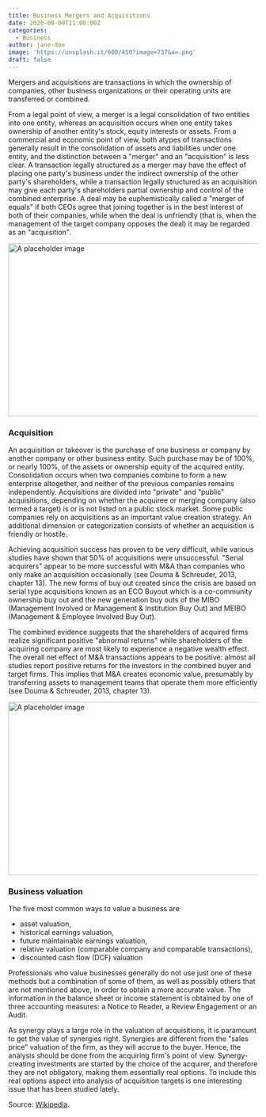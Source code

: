 ```yaml
---
title: Business Mergers and Acquisitions
date: 2020-08-09T11:00:00Z
categories:
  - Business
author: jane-doe
image: 'https://unsplash.it/600/450?image=737&a=.png'
draft: false
---
```


Mergers and acquisitions are transactions in which the ownership of companies, other business organizations or their operating units are transferred or combined.

From a legal point of view, a merger is a legal consolidation of two entities into one entity, whereas an acquisition occurs when one entity takes ownership of another entity's stock, equity interests or assets. From a commercial and economic point of view, both atypes of transactions generally result in the consolidation of assets and liabilities under one entity, and the distinction between a "merger" and an "acquisition" is less clear. A transaction legally structured as a merger may have the effect of placing one party's business under the indirect ownership of the other party's shareholders, while a transaction legally structured as an acquisition may give each party's shareholders partial ownership and control of the combined enterprise. A deal may be euphemistically called a "merger of equals" if both CEOs agree that joining together is in the best interest of both of their companies, while when the deal is unfriendly (that is, when the management of the target company opposes the deal) it may be regarded as an "acquisition".

<img alt="A placeholder image" width="960" height="350" src="https://unsplash.it/960/350?image=617" />

### Acquisition

An acquisition or takeover is the purchase of one business or company by another company or other business entity. Such purchase may be of 100%, or nearly 100%, of the assets or ownership equity of the acquired entity. Consolidation occurs when two companies combine to form a new enterprise altogether, and neither of the previous companies remains independently. Acquisitions are divided into "private" and "public" acquisitions, depending on whether the acquiree or merging company (also termed a target) is or is not listed on a public stock market. Some public companies rely on acquisitions as an important value creation strategy. An additional dimension or categorization consists of whether an acquisition is friendly or hostile.

Achieving acquisition success has proven to be very difficult, while various studies have shown that 50% of acquisitions were unsuccessful. "Serial acquirers" appear to be more successful with M&A than companies who only make an acquisition occasionally (see Douma & Schreuder, 2013, chapter 13). The new forms of buy out created since the crisis are based on serial type acquisitions known as an ECO Buyout which is a co-community ownership buy out and the new generation buy outs of the MIBO (Management Involved or Management & Institution Buy Out) and MEIBO (Management & Employee Involved Buy Out).

The combined evidence suggests that the shareholders of acquired firms realize significant positive "abnormal returns" while shareholders of the acquiring company are most likely to experience a negative wealth effect. The overall net effect of M&A transactions appears to be positive: almost all studies report positive returns for the investors in the combined buyer and target firms. This implies that M&A creates economic value, presumably by transferring assets to management teams that operate them more efficiently (see Douma & Schreuder, 2013, chapter 13).

<img alt="A placeholder image" width="960" height="350" src="https://unsplash.it/960/350?image=864" />

### Business valuation

The five most common ways to value a business are

* asset valuation,
* historical earnings valuation,
* future maintainable earnings valuation,
* relative valuation (comparable company and comparable transactions),
* discounted cash flow (DCF) valuation

Professionals who value businesses generally do not use just one of these methods but a combination of some of them, as well as possibly others that are not mentioned above, in order to obtain a more accurate value. The information in the balance sheet or income statement is obtained by one of three accounting measures: a Notice to Reader, a Review Engagement or an Audit.

As synergy plays a large role in the valuation of acquisitions, it is paramount to get the value of synergies right. Synergies are different from the "sales price" valuation of the firm, as they will accrue to the buyer. Hence, the analysis should be done from the acquiring firm's point of view. Synergy-creating investments are started by the choice of the acquirer, and therefore they are not obligatory, making them essentially real options. To include this real options aspect into analysis of acquisition targets is one interesting issue that has been studied lately.

Source: [Wikipedia](https://en.wikipedia.org/wiki/Mergers_and_acquisitions).
